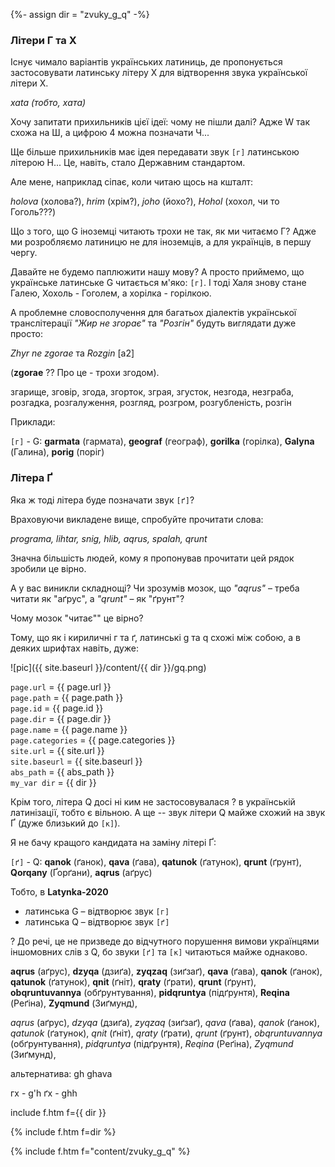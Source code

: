 {%- assign dir = "zvuky_g_q" -%}
<a name="{{ dir }}"></a>

### Літери Г та Х

Існує чимало варіантів українських латиниць, де пропонується застосовувати латинську літеру X для відтворення звука української літери <span class="c">Х</span>.

_xata (тобто, хата)_

Хочу запитати прихильників цієї ідеї: чому не пішли далі? Адже <span class="l">W</span> так схожа на <span class="c">Ш</span>, а цифрою 4 можна позначати <span class="c">Ч</span>...

Ще більше прихильників має ідея передавати звук `[г]` латинською літерою H... Це, навіть, стало Державним стандартом.

Але мене, наприклад сіпає, коли читаю щось на кшталт:

_holova_ (холова?), _hrim_ (хрім?), _joho_ (йохо?), _Hohol_ (хохол, чи то Гоголь???)

Що з того, що G іноземці читають трохи не так, як ми читаємо <span class="c">Г</span>? Адже ми розробляємо латиницю не для іноземців, а для українців, в першу чергу.

Давайте не будемо паплюжити нашу мову? А просто приймемо, що українське латинське <span class="l">G</span> читається м'яко: `[г]`. І тоді Халя знову стане Галею, Хохоль - Гоголем, а хорілка - горілкою.

А проблемне словосполучення для багатьох діалектів української транслітерації _"Жир не згорає"_ та _"Розгін"_ будуть виглядати дуже просто:

_Zhyr ne zgorae_ та _Rozgin_ [a2]

(**zgorae** <span class='ques'>?</span>? Про це - трохи згодом).

згарище, зговір, згода, згорток, зграя, згусток, незгода, незграба, розгадка,
розгалуження, розгляд, розгром, розгубленість, розгін

Приклади:

`[г]` - G: **garmata** (гармата), **geograf** (географ), **gorilka** (горілка), **Galyna** (Галина), **porig** (поріг)

### Літера Ґ

Яка ж тоді літера буде позначати звук `[ґ]`?

Враховуючи викладене вище, спробуйте прочитати слова:

_programa, lihtar, snig, hlib, aqrus, spalah, qrunt_

Значна більшість людей, кому я пропонував прочитати цей рядок зробили це вірно.

А у вас виникли складнощі? Чи зрозумів мозок, що _"aqrus"_ – треба читати як "аґрус", а _"qrunt"_ – як "ґрунт"?

Чому мозок "читає"" це вірно?

Тому, що як і кириличні <span class="c">г</span> та <span class="c">ґ</span>, латинські <span class="l">g</span> та q</span> схожі між собою, а в деяких шрифтах навіть, дуже:

![pic]({{ site.baseurl }}/content/{{ dir }}/gq.png)

`page.url` = {{ page.url }}  
`page.path` = {{ page.path }}  
`page.id` = {{ page.id }}  
`page.dir` = {{ page.dir }}  
`page.name` = {{ page.name }}  
`page.categories` = {{ page.categories }}  
`site.url` = {{ site.url }}  
`site.baseurl` = {{ site.baseurl }}  
`abs_path` = {{ abs_path }}  
`my_var dir` = {{ dir }}  

Крім того, літера <span class="l">Q</span> досі ні ким не застосовувалася <span class='ques'>?</span> в українській латинізації, тобто є вільною. А ще -- звук літери <span class="l">Q</span> майже схожий на звук <span class="c">Ґ</span> (дуже близький до `[к]`).

Я не бачу кращого кандидата на заміну літері <span class="c">Ґ</span>:

`[ґ]` - Q: **qanok** (ґанок), **qava** (ґава), **qatunok** (ґатунок), **qrunt** (ґрунт), **Qorqany** (Ґорґани), **aqrus** (аґрус)

Тобто, в **Latynka-2020**

* латинська G – відтворює звук `[г]`
* латинська Q – відтворює звук `[ґ]`

<span class='ques'>?</span> До речі, це не призведе до відчутного порушення вимови українцями іншомовних слів з Q, бо звуки `[ґ]` та `[к]` читаються майже однаково.

**aqrus** (аґрус),
**dzyqa** (дзиґа),
**zyqzaq** (зиґзаґ),
**qava** (ґава),
**qanok** (ґанок),
**qatunok** (ґатунок),
**qnit** (ґніт),
**qraty** (ґрати),
**qrunt** (ґрунт),
**obqruntuvannya** (обґрунтування),
**pidqruntya** (підґрунтя),
**Reqina** (Реґіна),
**Zyqmund** (Зиґмунд),

_aqrus_ (аґрус),
_dzyqa_ (дзиґа),
_zyqzaq_ (зиґзаґ),
_qava_ (ґава),
_qanok_ (ґанок),
_qatunok_ (ґатунок),
_qnit_ (ґніт),
_qraty_ (ґрати),
_qrunt_ (ґрунт),
_obqruntuvannya_ (обґрунтування),
_pidqruntya_ (підґрунтя),
_Reqina_ (Реґіна),
_Zyqmund_ (Зиґмунд),

альтернатива: gh ghava

гх - g'h
ґх - ghh

include f.htm f={{ dir }}

{% include f.htm f=dir %}

{% include f.htm f="content/zvuky_g_q" %}
